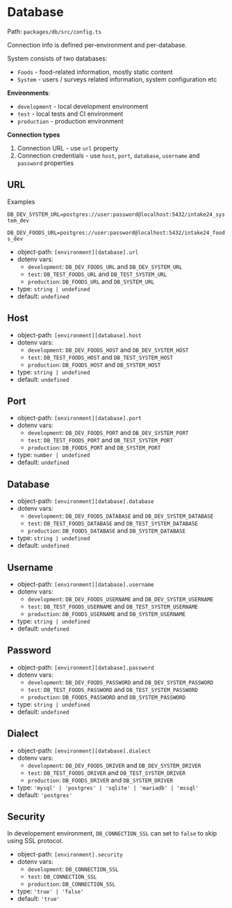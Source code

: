 # Database

Path: `packages/db/src/config.ts`

Connection info is defined per-environment and per-database.

System consists of two databases:

- `Foods` - food-related information, mostly static content
- `System` - users / surveys related information, system configuration etc

**Environments**:

- `development` - local development environment
- `test` - local tests and CI environment
- `production` - production environment

**Connection types**

1. Connection URL - use `url` property
2. Connection credentials - use `host`, `port`, `database`, `username` and `password` properties

## URL

Examples

`DB_DEV_SYSTEM_URL=postgres://user:password@localhost:5432/intake24_system_dev`

`DB_DEV_FOODS_URL=postgres://user:password@localhost:5432/intake24_foods_dev`

- object-path: `[environment][database].url`
- dotenv vars:
  - `development`: `DB_DEV_FOODS_URL` and `DB_DEV_SYSTEM_URL`
  - `test`: `DB_TEST_FOODS_URL` and `DB_TEST_SYSTEM_URL`
  - `production`: `DB_FOODS_URL` and `DB_SYSTEM_URL`
- type: `string | undefined`
- default: `undefined`

## Host

- object-path: `[environment][database].host`
- dotenv vars:
  - `development`: `DB_DEV_FOODS_HOST` and `DB_DEV_SYSTEM_HOST`
  - `test`: `DB_TEST_FOODS_HOST` and `DB_TEST_SYSTEM_HOST`
  - `production`: `DB_FOODS_HOST` and `DB_SYSTEM_HOST`
- type: `string | undefined`
- default: `undefined`

## Port

- object-path: `[environment][database].port`
- dotenv vars:
  - `development`: `DB_DEV_FOODS_PORT` and `DB_DEV_SYSTEM_PORT`
  - `test`: `DB_TEST_FOODS_PORT` and `DB_TEST_SYSTEM_PORT`
  - `production`: `DB_FOODS_PORT` and `DB_SYSTEM_PORT`
- type: `number | undefined`
- default: `undefined`

## Database

- object-path: `[environment][database].database`
- dotenv vars:
  - `development`: `DB_DEV_FOODS_DATABASE` and `DB_DEV_SYSTEM_DATABASE`
  - `test`: `DB_TEST_FOODS_DATABASE` and `DB_TEST_SYSTEM_DATABASE`
  - `production`: `DB_FOODS_DATABASE` and `DB_SYSTEM_DATABASE`
- type: `string | undefined`
- default: `undefined`

## Username

- object-path: `[environment][database].username`
- dotenv vars:
  - `development`: `DB_DEV_FOODS_USERNAME` and `DB_DEV_SYSTEM_USERNAME`
  - `test`: `DB_TEST_FOODS_USERNAME` and `DB_TEST_SYSTEM_USERNAME`
  - `production`: `DB_FOODS_USERNAME` and `DB_SYSTEM_USERNAME`
- type: `string | undefined`
- default: `undefined`

## Password

- object-path: `[environment][database].password`
- dotenv vars:
  - `development`: `DB_DEV_FOODS_PASSWORD` and `DB_DEV_SYSTEM_PASSWORD`
  - `test`: `DB_TEST_FOODS_PASSWORD` and `DB_TEST_SYSTEM_PASSWORD`
  - `production`: `DB_FOODS_PASSWORD` and `DB_SYSTEM_PASSWORD`
- type: `string | undefined`
- default: `undefined`

## Dialect

- object-path: `[environment][database].dialect`
- dotenv vars:
  - `development`: `DB_DEV_FOODS_DRIVER` and `DB_DEV_SYSTEM_DRIVER`
  - `test`: `DB_TEST_FOODS_DRIVER` and `DB_TEST_SYSTEM_DRIVER`
  - `production`: `DB_FOODS_DRIVER` and `DB_SYSTEM_DRIVER`
- type: `'mysql' | 'postgres' | 'sqlite' | 'mariadb' | 'mssql'`
- default: `'postgres'`

## Security

In developement environment, `DB_CONNECTION_SSL` can set to `false` to skip using SSL protocol.

- object-path: `[environment].security`
- dotenv vars:
  - `development`: `DB_CONNECTION_SSL`
  - `test`: `DB_CONNECTION_SSL`
  - `production`: `DB_CONNECTION_SSL`
- type: `'true' | 'false'`
- default: `'true'`
